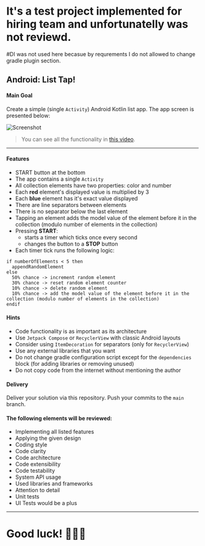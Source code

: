 # It's a test project implemented for hiring team and unfortunatelly was not reviewd.
#DI was not used here becasue by requrements I do not allowed to change gradle plugin section. 

## Android: List Tap!

#### Main Goal

Create a simple (single `Activity`) Android Kotlin list app. The app screen is presented below:

![Screenshot](https://daftmobile-static.s3.eu-central-1.amazonaws.com/recruitment/s1.png)

> You can see all the functionality in [this video](https://daftmobile-static.s3.eu-central-1.amazonaws.com/recruitment/recruitment-internship.mp4).

---

#### Features

- START button at the bottom
- The app contains a single `Activity`
- All collection elements have two properties: color and number
- Each **red** element's displayed value is multiplied by 3
- Each **blue** element has it's exact value displayed
- There are line separators between elements
- There is no separator below the last element
- Tapping an element adds the model value of the element before it in the collection (modulo number of elements in the collection)
- Pressing **START**:
  - starts a timer which ticks once every second
  - changes the button to a **STOP** button
- Each timer tick runs the following logic:

```
if numberOfElements < 5 then
  appendRandomElement
else
  50% chance -> increment random element
  30% chance -> reset random element counter
  10% chance -> delete random element
  10% chance -> add the model value of the element before it in the collection (modulo number of elements in the collection)
endif
```

#### Hints

- Code functionality is as important as its architecture
- Use `Jetpack Compose` or `RecyclerView` with classic Android layouts
- Consider using `ItemDecoration` for separators (only for `RecyclerView`)
- Use any external libraries that you want
- Do not change gradle configuration script except for the `dependencies` block (for adding libraries or removing unused)
- Do not copy code from the internet without mentioning the author

#### Delivery

Deliver your solution via this repository. Push your commits to the `main` branch.

#### The following elements will be reviewed:

- Implementing all listed features
- Applying the given design
- Coding style
- Code clarity
- Code architecture
- Code extensibility
- Code testability
- System API usage
- Used libraries and frameworks
- Attention to detail
- Unit tests
- UI Tests would be a plus

---

# Good luck! 👩‍💻💪

